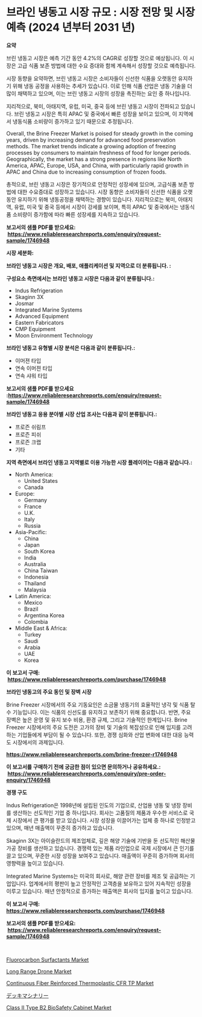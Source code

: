 <p><h1>브라인 냉동고 시장 규모 : 시장 전망 및 시장 예측 (2024 년부터 2031 년)</h1></p><p><strong>요약</strong></p>
<p><p>브린 냉동고 시장은 예측 기간 동안 4.2%의 CAGR로 성장할 것으로 예상됩니다. 이 시장은 고급 식품 보존 방법에 대한 수요 증대와 함께 계속해서 성장할 것으로 예측됩니다. </p><p>시장 동향을 요약하면, 브린 냉동고 시장은 소비자들이 신선한 식품을 오랫동안 유지하기 위해 냉동 공정을 사용하는 추세가 있습니다. 이로 인해 식품 산업은 냉동 기술을 더 많이 채택하고 있으며, 이는 브린 냉동고 시장의 성장을 촉진하는 요인 중 하나입니다. </p><p>지리적으로, 북미, 아태지역, 유럽, 미국, 중국 등에 브린 냉동고 시장이 전파되고 있습니다. 브린 냉동고 시장은 특히 APAC 및 중국에서 빠른 성장을 보이고 있으며, 이 지역에서 냉동식품 소비량이 증가하고 있기 때문으로 추정됩니다.</p><p>Overall, the Brine Freezer Market is poised for steady growth in the coming years, driven by increasing demand for advanced food preservation methods. The market trends indicate a growing adoption of freezing processes by consumers to maintain freshness of food for longer periods. Geographically, the market has a strong presence in regions like North America, APAC, Europe, USA, and China, with particularly rapid growth in APAC and China due to increasing consumption of frozen foods. </p><p>총적으로, 브린 냉동고 시장은 장기적으로 안정적인 성장세에 있으며, 고급식품 보존 방법에 대한 수요증대로 성장하고 있습니다. 시장 동향은 소비자들이 신선한 식품을 오랫동안 유지하기 위해 냉동공정을 채택하는 경향이 있습니다. 지리적으로는 북미, 아태지역, 유럽, 미국 및 중국 등에서 시장이 강세를 보이며, 특히 APAC 및 중국에서는 냉동식품 소비량이 증가함에 따라 빠른 성장세를 지속하고 있습니다.</p></p>
<p><strong>보고서의 샘플 PDF를 받으세요: &nbsp;<a href="https://www.reliableresearchreports.com/enquiry/request-sample/1746948">https://www.reliableresearchreports.com/enquiry/request-sample/1746948</a></strong></p>
<p><strong>시장 세분화:</strong></p>
<p><strong> 브라인 냉동고 시장은 개요, 배포, 애플리케이션 및 지역으로 더 분류됩니다. :</strong></p>
<p><strong>구성요소 측면에서는 브라인 냉동고 시장은 다음과 같이 분류됩니다.:</strong></p>
<p><ul><li>Indus Refrigeration</li><li>Skaginn 3X</li><li>Josmar</li><li>Integrated Marine Systems</li><li>Advanced Equipment</li><li>Eastern Fabricators</li><li>CMP Equipment</li><li>Moon Environment Technology</li></ul></p>
<p><strong> 브라인 냉동고 유형별 시장 분석은 다음과 같이 분류됩니다.:</strong></p>
<p><ul><li>이머젼 타입</li><li>연속 이머젼 타입</li><li>연속 샤워 타입</li></ul></p>
<p><strong>보고서의 샘플 PDF를 받으세요 :<a href="https://www.reliableresearchreports.com/enquiry/request-sample/1746948">https://www.reliableresearchreports.com/enquiry/request-sample/1746948</a></strong></p>
<p><strong> 브라인 냉동고 응용 분야별 시장 산업 조사는 다음과 같이 분류됩니다.:</strong></p>
<p><ul><li>프로즌 쉬림프</li><li>프로즌 피쉬</li><li>프로즌 크랩</li><li>기타</li></ul></p>
<p><strong>지역 측면에서 브라인 냉동고 지역별로 이용 가능한 시장 플레이어는 다음과 같습니다.:</strong></p>
<p><ul>
    <li>
        North America:
        <ul>
            <li>United States</li>
            <li>Canada</li>
        </ul>
    </li>
    <li>
        Europe:
        <ul>
            <li>Germany</li>
            <li>France</li>
            <li>U.K.</li>
            <li>Italy</li>
            <li>Russia</li>
        </ul>
    </li>
    <li>
        Asia-Pacific:
        <ul>
            <li>China</li>
            <li>Japan</li>
            <li>South Korea</li>
            <li>India</li>
            <li>Australia</li>
            <li>China Taiwan</li>
            <li>Indonesia</li>
            <li>Thailand</li>
            <li>Malaysia</li>
        </ul>
    </li>
    <li>
        Latin America:
        <ul>
            <li>Mexico</li>
            <li>Brazil</li>
            <li>Argentina Korea</li>
            <li>Colombia</li>
        </ul>
    </li>
    <li>
        Middle East & Africa:
        <ul>
            <li>Turkey</li>
            <li>Saudi</li>
            <li>Arabia</li>
            <li>UAE</li>
            <li>Korea</li>
        </ul>
    </li>
    </ul></p>
<p><strong>이 보고서 구매: &nbsp;<a href="https://www.reliableresearchreports.com/purchase/1746948">https://www.reliableresearchreports.com/purchase/1746948</a></strong></p>
<p><strong>브라인 냉동고의 주요 동인 및 장벽 시장</strong></p>
<p><p>Brine Freezer 시장에서의 주요 기동요인은 소금물 냉동기의 효율적인 냉각 및 식품 탈수 기능입니다. 이는 식품의 신선도를 유지하고 보존하기 위해 중요합니다. 반면, 주요 장벽은 높은 운영 및 유지 보수 비용, 환경 규제, 그리고 기술적인 한계입니다. Brine Freezer 시장에서의 주요 도전은 고가의 장비 및 기술의 복잡성으로 인해 입지를 고려하는 기업들에게 부담이 될 수 있습니다. 또한, 경쟁 심화와 산업 변화에 대한 대응 능력도 시장에서의 과제입니다.</p></p>
<p><strong><a href="https://www.reliableresearchreports.com/brine-freezer-r1746948">https://www.reliableresearchreports.com/brine-freezer-r1746948</a></strong></p>
<p><strong>이 보고서를 구매하기 전에 궁금한 점이 있으면 문의하거나 공유하세요.: &nbsp;<a href="https://www.reliableresearchreports.com/enquiry/pre-order-enquiry/1746948">https://www.reliableresearchreports.com/enquiry/pre-order-enquiry/1746948</a></strong></p>
<p><strong>경쟁 구도</strong></p>
<p><p>Indus Refrigeration은 1998년에 설립된 인도의 기업으로, 산업용 냉동 및 냉장 장비를 생산하는 선도적인 기업 중 하나입니다. 회사는 고품질의 제품과 우수한 서비스로 국제 시장에서 큰 평가를 받고 있습니다. 시장 성장을 이끌어가는 업체 중 하나로 인정받고 있으며, 매년 매출액이 꾸준히 증가하고 있습니다.</p><p>Skaginn 3X는 아이슬란드의 제조업체로, 깊은 해양 기술에 기반을 둔 선도적인 해산물 가공 장비를 생산하고 있습니다. 경쟁력 있는 제품 라인업으로 국제 시장에서 큰 인기를 끌고 있으며, 꾸준한 시장 성장을 보여주고 있습니다. 매출액이 꾸준히 증가하며 회사의 영향력을 높이고 있습니다.</p><p>Integrated Marine Systems는 미국의 회사로, 해양 관련 장비를 제조 및 공급하는 기업입니다. 업계에서의 평판이 높고 안정적인 고객층을 보유하고 있어 지속적인 성장을 이루고 있습니다. 매년 안정적으로 증가하는 매출액은 회사의 입지를 높이고 있습니다.</p></p>
<p><strong>이 보고서 구매: &nbsp; <a href="https://www.reliableresearchreports.com/purchase/1746948">https://www.reliableresearchreports.com/purchase/1746948</a></strong></p>
<p><strong>보고서의 샘플 PDF를 받으세요: &nbsp;<a href="https://www.reliableresearchreports.com/enquiry/request-sample/1746948">https://www.reliableresearchreports.com/enquiry/request-sample/1746948</a></strong><strong></strong></p>
<p>&nbsp;</p>
<p><p><a href="https://issuu.com/reportprime-2/docs/fluorocarbon-surfactants-market-size-2030.pptx">Fluorocarbon Surfactants Market</a></p><p><a href="https://sore-arch-6db.notion.site/Long-Range-Drone-Market-Size-Reveals-the-Best-Marketing-Channels-In-Global-Industry-5d856ddae6654d8e9d1a13f88f52344b">Long Range Drone Market</a></p><p><a href="https://www.linkedin.com/pulse/insights-continuous-fiber-reinforced-thermoplastic-cfr-tp-3mbuc?trackingId=Ni0d0qiZbvZ8GtuusiaGAg%3D%3D">Continuous Fiber Reinforced Thermoplastic CFR TP Market</a></p><p><a href="https://github.com/qwpelcjko9242629/Market-Research-Report-List-1/blob/main/397901227054.md">デッキマシナリー</a></p><p><a href="https://view.publitas.com/reportprime-1/class-ii-type-b2-biosafety-cabinet-market-research-report-its-history-and-forecast-2024-to-2031/">Class II Type B2 BioSafety Cabinet Market</a></p></p>